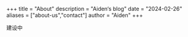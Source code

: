 +++
title = "About"
description = "Aiden‘s blog"
date = "2024-02-26"
aliases = ["about-us","contact"]
author = "Aiden"
+++

建设中



